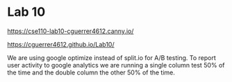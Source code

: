 # Lab 10
https://cse110-lab10-cguerrer4612.canny.io/

https://cguerrer4612.github.io/Lab10/

We are using google optimize instead of split.io for A/B testing. To report user activity to google analytics we are running a single column test 50% of the time and the double column the other 50% of the time.
